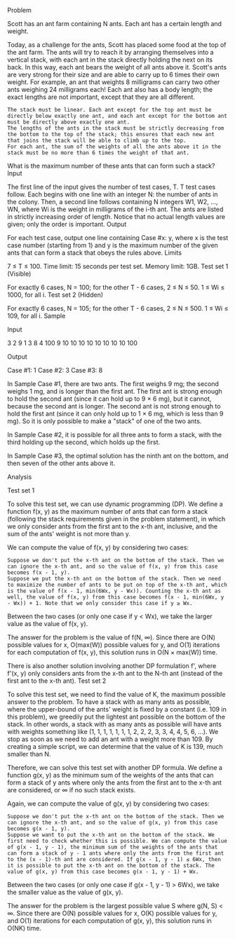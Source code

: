 Problem

Scott has an ant farm containing N ants. Each ant has a certain length and weight.

Today, as a challenge for the ants, Scott has placed some food at the top of the ant farm. The ants will try to reach it by arranging themselves into a vertical stack, with each ant in the stack directly holding the next on its back. In this way, each ant bears the weight of all ants above it. Scott's ants are very strong for their size and are able to carry up to 6 times their own weight. For example, an ant that weights 8 milligrams can carry two other ants weighing 24 milligrams each! Each ant also has a body length; the exact lengths are not important, except that they are all different.

    The stack must be linear. Each ant except for the top ant must be directly below exactly one ant, and each ant except for the bottom ant must be directly above exactly one ant.
    The lengths of the ants in the stack must be strictly decreasing from the bottom to the top of the stack; this ensures that each new ant that joins the stack will be able to climb up to the top.
    For each ant, the sum of the weights of all the ants above it in the stack must be no more than 6 times the weight of that ant.

What is the maximum number of these ants that can form such a stack?
Input

The first line of the input gives the number of test cases, T. T test cases follow. Each begins with one line with an integer N: the number of ants in the colony. Then, a second line follows containing N integers W1, W2, ..., WN, where Wi is the weight in milligrams of the i-th ant. The ants are listed in strictly increasing order of length. Notice that no actual length values are given; only the order is important.
Output

For each test case, output one line containing Case #x: y, where x is the test case number (starting from 1) and y is the maximum number of the given ants that can form a stack that obeys the rules above.
Limits

7 ≤ T ≤ 100.
Time limit: 15 seconds per test set.
Memory limit: 1GB.
Test set 1 (Visible)

For exactly 6 cases, N = 100; for the other T - 6 cases, 2 ≤ N ≤ 50.
1 ≤ Wi ≤ 1000, for all i.
Test set 2 (Hidden)

For exactly 6 cases, N = 105; for the other T - 6 cases, 2 ≤ N ≤ 500.
1 ≤ Wi ≤ 109, for all i.
Sample

Input

3
2
9 1
3
8 4 100
9
10 10 10 10 10 10 10 10 100

Output	

Case #1: 1
Case #2: 3
Case #3: 8

In Sample Case #1, there are two ants. The first weighs 9 mg; the second weighs 1 mg, and is longer than the first ant. The first ant is strong enough to hold the second ant (since it can hold up to 9 × 6 mg), but it cannot, because the second ant is longer. The second ant is not strong enough to hold the first ant (since it can only hold up to 1 × 6 mg, which is less than 9 mg). So it is only possible to make a "stack" of one of the two ants.

In Sample Case #2, it is possible for all three ants to form a stack, with the third holding up the second, which holds up the first.

In Sample Case #3, the optimal solution has the ninth ant on the bottom, and then seven of the other ants above it. 

Analysis

Test set 1

To solve this test set, we can use dynamic programming (DP). We define a function f(x, y) as the maximum number of ants that can form a stack (following the stack requirements given in the problem statement), in which we only consider ants from the first ant to the x-th ant, inclusive, and the sum of the ants' weight is not more than y.

We can compute the value of f(x, y) by considering two cases:

    Suppose we don't put the x-th ant on the bottom of the stack. Then we can ignore the x-th ant, and so the value of f(x, y) from this case becomes f(x - 1, y).
    Suppose we put the x-th ant on the bottom of the stack. Then we need to maximize the number of ants to be put on top of the x-th ant, which is the value of f(x - 1, min(6Wx, y - Wx)). Counting the x-th ant as well, the value of f(x, y) from this case becomes f(x - 1, min(6Wx, y - Wx)) + 1. Note that we only consider this case if y ≥ Wx. 

Between the two cases (or only one case if y < Wx), we take the larger value as the value of f(x, y).

The answer for the problem is the value of f(N, ∞). Since there are O(N) possible values for x, O(max(W)) possible values for y, and O(1) iterations for each computation of f(x, y), this solution runs in O(N × max(W)) time.

There is also another solution involving another DP formulation f', where f'(x, y) only considers ants from the x-th ant to the N-th ant (instead of the first ant to the x-th ant).
Test set 2

To solve this test set, we need to find the value of K, the maximum possible answer to the problem. To have a stack with as many ants as possible, where the upper-bound of the ants' weight is fixed by a constant (i.e. 109 in this problem), we greedily put the lightest ant possible on the bottom of the stack. In other words, a stack with as many ants as possible will have ants with weights something like (1, 1, 1, 1, 1, 1, 1, 2, 2, 2, 3, 3, 4, 4, 5, 6, ...). We stop as soon as we need to add an ant with a weight more than 109. By creating a simple script, we can determine that the value of K is 139, much smaller than N.

Therefore, we can solve this test set with another DP formula. We define a function g(x, y) as the minimum sum of the weights of the ants that can form a stack of y ants where only the ants from the first ant to the x-th ant are considered, or ∞ if no such stack exists.

Again, we can compute the value of g(x, y) by considering two cases:

    Suppose we don't put the x-th ant on the bottom of the stack. Then we can ignore the x-th ant, and so the value of g(x, y) from this case becomes g(x - 1, y).
    Suppose we want to put the x-th ant on the bottom of the stack. We first need to check whether this is possible. We can compute the value of g(x - 1, y - 1), the minimum sum of the weights of the ants that can form a stack of y - 1 ants where only the ants from the first ant to the (x - 1)-th ant are considered. If g(x - 1, y - 1) ≤ 6Wx, then it is possible to put the x-th ant on the bottom of the stack. The value of g(x, y) from this case becomes g(x - 1, y - 1) + Wx. 

Between the two cases (or only one case if g(x - 1, y - 1) > 6Wx), we take the smaller value as the value of g(x, y).

The answer for the problem is the largest possible value S where g(N, S) < ∞. Since there are O(N) possible values for x, O(K) possible values for y, and O(1) iterations for each computation of g(x, y), this solution runs in O(NK) time.
